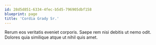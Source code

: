 ```yaml
---
id: 28d5d851-6334-4fec-b5d5-796905dbf158
blueprint: page
title: 'Cordia Grady Sr.'
---
```

Rerum eos veritatis eveniet corporis. Saepe rem nisi debitis ut nemo odit. Dolores quia similique atque ut nihil quis amet.